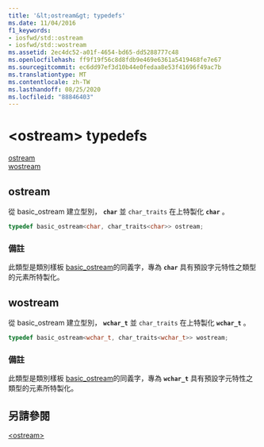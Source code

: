 ```yaml
---
title: '&lt;ostream&gt; typedefs'
ms.date: 11/04/2016
f1_keywords:
- iosfwd/std::ostream
- iosfwd/std::wostream
ms.assetid: 2ec4dc52-a01f-4654-bd65-dd5288777c48
ms.openlocfilehash: ff9f19f56c8d8fdb9e469e6361a5419468fe7e67
ms.sourcegitcommit: ec6dd97ef3d10b44e0fedaa8e53f41696f49ac7b
ms.translationtype: MT
ms.contentlocale: zh-TW
ms.lasthandoff: 08/25/2020
ms.locfileid: "88846403"
---
```

# <a name="ltostreamgt-typedefs"></a>&lt;ostream&gt; typedefs

[ostream](#ostream)\
[wostream](#wostream)

## <a name="ostream"></a><a name="ostream"></a> ostream

從 basic_ostream 建立型別， **`char`** 並 `char_traits` 在上特製化 **`char`** 。

```cpp
typedef basic_ostream<char, char_traits<char>> ostream;
```

### <a name="remarks"></a>備註

此類型是類別樣板 [basic_ostream](../standard-library/basic-ostream-class.md)的同義字，專為 **`char`** 具有預設字元特性之類型的元素所特製化。

## <a name="wostream"></a><a name="wostream"></a> wostream

從 basic_ostream 建立型別， **`wchar_t`** 並 `char_traits` 在上特製化 **`wchar_t`** 。

```cpp
typedef basic_ostream<wchar_t, char_traits<wchar_t>> wostream;
```

### <a name="remarks"></a>備註

此類型是類別樣板 [basic_ostream](../standard-library/basic-ostream-class.md)的同義字，專為 **`wchar_t`** 具有預設字元特性之類型的元素所特製化。

## <a name="see-also"></a>另請參閱

[\<ostream>](../standard-library/ostream.md)
